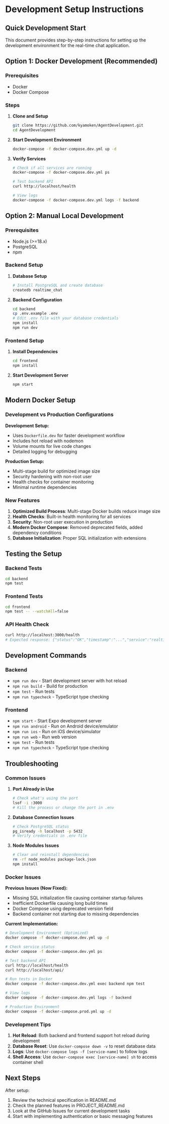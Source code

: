 # Development Setup Instructions

## Quick Development Start

This document provides step-by-step instructions for setting up the development environment for the real-time chat application.

## Option 1: Docker Development (Recommended)

### Prerequisites
- Docker
- Docker Compose

### Steps
1. **Clone and Setup**
   ```bash
   git clone https://github.com/kyamoken/AgentDevelopment.git
   cd AgentDevelopment
   ```

2. **Start Development Environment**
   ```bash
   docker-compose -f docker-compose.dev.yml up -d
   ```

3. **Verify Services**
   ```bash
   # Check if all services are running
   docker-compose -f docker-compose.dev.yml ps
   
   # Test backend API
   curl http://localhost/health
   
   # View logs
   docker-compose -f docker-compose.dev.yml logs -f backend
   ```

## Option 2: Manual Local Development

### Prerequisites
- Node.js (>=18.x)
- PostgreSQL
- npm

### Backend Setup
1. **Database Setup**
   ```bash
   # Install PostgreSQL and create database
   createdb realtime_chat
   ```

2. **Backend Configuration**
   ```bash
   cd backend
   cp .env.example .env
   # Edit .env file with your database credentials
   npm install
   npm run dev
   ```

### Frontend Setup
1. **Install Dependencies**
   ```bash
   cd frontend
   npm install
   ```

2. **Start Development Server**
   ```bash
   npm start
   ```

## Modern Docker Setup

### Development vs Production Configurations

**Development Setup:**
- Uses `Dockerfile.dev` for faster development workflow
- Includes hot reload with nodemon
- Volume mounts for live code changes
- Detailed logging for debugging

**Production Setup:**
- Multi-stage build for optimized image size  
- Security hardening with non-root user
- Health checks for container monitoring
- Minimal runtime dependencies

### New Features

1. **Optimized Build Process**: Multi-stage Docker builds reduce image size
2. **Health Checks**: Built-in health monitoring for all services
3. **Security**: Non-root user execution in production
4. **Modern Docker Compose**: Removed deprecated fields, added dependency conditions
5. **Database Initialization**: Proper SQL initialization with extensions

## Testing the Setup

### Backend Tests
```bash
cd backend
npm test
```

### Frontend Tests
```bash
cd frontend
npm test -- --watchAll=false
```

### API Health Check
```bash
curl http://localhost:3000/health
# Expected response: {"status":"OK","timestamp":"...","service":"realtime-chat-backend"}
```

## Development Commands

### Backend
- `npm run dev` - Start development server with hot reload
- `npm run build` - Build for production
- `npm test` - Run tests
- `npm run typecheck` - TypeScript type checking

### Frontend
- `npm start` - Start Expo development server
- `npm run android` - Run on Android device/emulator
- `npm run ios` - Run on iOS device/simulator
- `npm run web` - Run web version
- `npm test` - Run tests
- `npm run typecheck` - TypeScript type checking

## Troubleshooting

### Common Issues

1. **Port Already in Use**
   ```bash
   # Check what's using the port
   lsof -i :3000
   # Kill the process or change the port in .env
   ```

2. **Database Connection Issues**
   ```bash
   # Check PostgreSQL status
   pg_isready -h localhost -p 5432
   # Verify credentials in .env file
   ```

3. **Node Modules Issues**
   ```bash
   # Clear and reinstall dependencies
   rm -rf node_modules package-lock.json
   npm install
   ```

### Docker Issues

**Previous Issues (Now Fixed):**
- Missing SQL initialization file causing container startup failures
- Inefficient Dockerfile causing long build times  
- Docker Compose using deprecated version field
- Backend container not starting due to missing dependencies

**Current Implementation:**
```bash
# Development Environment (Optimized)
docker compose -f docker-compose.dev.yml up -d

# Check service status
docker compose -f docker-compose.dev.yml ps

# Test backend API  
curl http://localhost/health
curl http://localhost/api/

# Run tests in Docker
docker compose -f docker-compose.dev.yml exec backend npm test

# View logs
docker compose -f docker-compose.dev.yml logs -f backend

# Production Environment
docker compose -f docker-compose.prod.yml up -d
```

### Development Tips

1. **Hot Reload**: Both backend and frontend support hot reload during development
2. **Database Reset**: Use `docker-compose down -v` to reset database data
3. **Logs**: Use `docker-compose logs -f [service-name]` to follow logs
4. **Shell Access**: Use `docker-compose exec [service-name] sh` to access container shell

## Next Steps

After setup:
1. Review the technical specification in README.md
2. Check the planned features in PROJECT_README.md
3. Look at the GitHub Issues for current development tasks
4. Start with implementing authentication or basic messaging features
